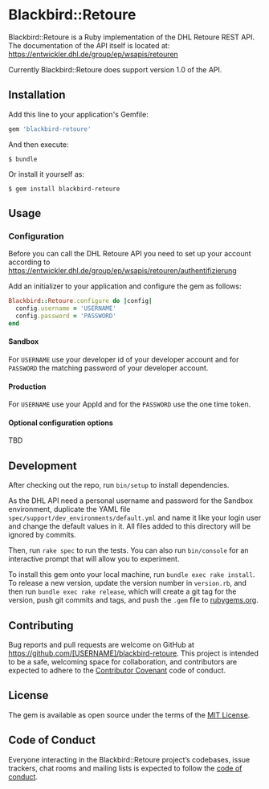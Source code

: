 # Blackbird::Retoure

Blackbird::Retoure is a Ruby implementation of the DHL Retoure REST API.
The documentation of the API itself is located at: https://entwickler.dhl.de/group/ep/wsapis/retouren

Currently Blackbird::Retoure does support version 1.0 of the API.

## Installation

Add this line to your application's Gemfile:

```ruby
gem 'blackbird-retoure'
```

And then execute:

    $ bundle

Or install it yourself as:

    $ gem install blackbird-retoure

## Usage

### Configuration

Before you can call the DHL Retoure API you need to set up your account according to https://entwickler.dhl.de/group/ep/wsapis/retouren/authentifizierung

Add an initializer to your application and configure the gem as follows:

```ruby
Blackbird::Retoure.configure do |config|
  config.username = 'USERNAME'
  config.password = 'PASSWORD'
end
```
#### Sandbox
For `USERNAME` use your developer id of your developer account and for `PASSWORD` the matching password of your developer account.

#### Production
For `USERNAME` use your AppId and for the `PASSWORD` use the one time token.

#### Optional configuration options

TBD

## Development

After checking out the repo, run `bin/setup` to install dependencies.

As the DHL API need a personal username and password for the Sandbox environment, duplicate the YAML file `spec/support/dev_environments/default.yml` and name it like your login user and change the default values in it. All files added to this directory will be ignored by commits.

Then, run `rake spec` to run the tests. You can also run `bin/console` for an interactive prompt that will allow you to experiment.

To install this gem onto your local machine, run `bundle exec rake install`. To release a new version, update the version number in `version.rb`, and then run `bundle exec rake release`, which will create a git tag for the version, push git commits and tags, and push the `.gem` file to [rubygems.org](https://rubygems.org).

## Contributing

Bug reports and pull requests are welcome on GitHub at https://github.com/[USERNAME]/blackbird-retoure. This project is intended to be a safe, welcoming space for collaboration, and contributors are expected to adhere to the [Contributor Covenant](http://contributor-covenant.org) code of conduct.

## License

The gem is available as open source under the terms of the [MIT License](https://opensource.org/licenses/MIT).

## Code of Conduct

Everyone interacting in the Blackbird::Retoure project’s codebases, issue trackers, chat rooms and mailing lists is expected to follow the [code of conduct](https://github.com/[USERNAME]/blackbird-retoure/blob/master/CODE_OF_CONDUCT.md).
